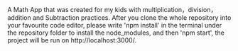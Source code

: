 A Math App that was created for my kids with multiplication，division，addition and Subtraction practices. 
After you clone the whole repository into your favourite code editor, please write 'npm install' in the terminal under the repository folder to install the node_modules, and then 'npm start', the project will be run on http://localhost:3000/.
